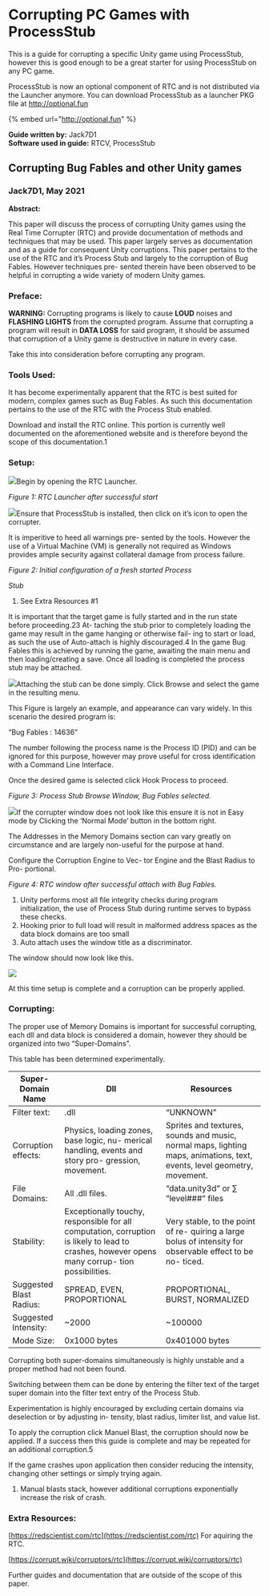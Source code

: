 # Corrupting PC Games with ProcessStub

This is a guide for corrupting a specific Unity game using ProcessStub, however this is good enough to be a great starter for using ProcessStub on any PC game.

ProcessStub is now an optional component of RTC and is not distributed via the Launcher anymore. You can download ProcessStub as a launcher PKG file at http://optional.fun

{% embed url="http://optional.fun" %}

**Guide written by:** Jack7D1\
**Software used in guide:** RTCV, ProcessStub

## Corrupting Bug Fables and other Unity games

### Jack7D1, May 2021

**Abstract:**

This paper will discuss the process of corrupting Unity games using the Real Time Corrupter (RTC) and provide documentation of methods and techniques that may be used. This paper largely serves as documentation and as a guide for consequent Unity corruptions. This paper pertains to the use of the RTC and it’s Process Stub and largely to the corruption of Bug Fables. However techniques pre- sented therein have been observed to be helpful in corrupting a wide variety of modern Unity games.

### Preface:

**WARNING:** Corrupting programs is likely to cause **LOUD** noises and **FLASHING LIGHTS** from the corrupted program. Assume that corrupting a program will result in **DATA LOSS** for said program, it should be assumed that corruption of a Unity game is destructive in nature in every case.

Take this into consideration before corrupting any program.

### Tools Used:

It has become experimentally apparent that the RTC is best suited for modern, complex games such as Bug Fables. As such this documentation pertains to the use of the RTC with the Process Stub enabled.

Download and install the RTC online. This portion is currently well documented on the aforementioned website and is therefore beyond the scope of this documentation.1

### Setup:

![](../../.gitbook/assets/0)Begin by opening the RTC Launcher.

_Figure 1: RTC Launcher after successful start_

![](../../.gitbook/assets/1)Ensure that ProcessStub is installed, then click on it’s icon to open the corrupter.

It is imperitive to heed all warnings pre- sented by the tools. However the use of a Virtual Machine (VM) is generally not required as Windows provides ample security against collateral damage from process failure.

_Figure 2: Initial configuration of a fresh started Process_

_Stub_

1. See Extra Resources #1

It is important that the target game is fully started and in the run state before proceeding.23 At- taching the stub prior to completely loading the game may result in the game hanging or otherwise fail- ing to start or load, as such the use of Auto-attach is highly discouraged.4 In the game Bug Fables this is achieved by running the game, awaiting the main menu and then loading/creating a save. Once all loading is completed the process stub may be attached.

![](../../.gitbook/assets/2)Attaching the stub can be done simply. Click Browse and select the game in the resulting menu.

This Figure is largely an example, and appearance can vary widely. In this scenario the desired program is:

“Bug Fables : 14636”

The number following the process name is the Process ID (PID) and can be ignored for this purpose, however may prove useful for cross identification with a Command Line Interface.

Once the desired game is selected click Hook Process to proceed.

_Figure 3: Process Stub Browse Window, Bug Fables selected._

![](../../.gitbook/assets/3)If the corrupter window does not look like this ensure it is not in Easy mode by Clicking the ‘Normal Mode’ button in the bottom right.

The Addresses in the Memory Domains section can vary greatly on circumstance and are largely non-useful for the purpose at hand.

Configure the Corruption Engine to Vec- tor Engine and the Blast Radius to Pro- portional.

_Figure 4: RTC window after successful attach with Bug Fables._

1. Unity performs most all file integrity checks during program initialization, the use of Process Stub during runtime serves to bypass these checks.
2. Hooking prior to full load will result in malformed address spaces as the data block domains are too small
3. Auto attach uses the window title as a discriminator.

The window should now look like this.

![](../../.gitbook/assets/4)

At this time setup is complete and a corruption can be properly applied.

### Corrupting:

The proper use of Memory Domains is important for successful corrupting, each dll and data block is considered a domain, however they should be organized into two “Super-Domains”.

This table has been determined experimentally.

| Super-Domain Name       | Dll                                                                                                                                            | Resources                                                                                                               |
| ----------------------- | ---------------------------------------------------------------------------------------------------------------------------------------------- | ----------------------------------------------------------------------------------------------------------------------- |
| Filter text:            | .dll                                                                                                                                           | “UNKNOWN”                                                                                                               |
| Corruption effects:     | Physics, loading zones, base logic, nu- merical handling, events and story pro- gression, movement.                                            | Sprites and textures, sounds and music, normal maps, lighting maps, animations, text, events, level geometry, movement. |
| File Domains:           | All .dll files.                                                                                                                                | “data.unity3d” or ∑ ”level###” files                                                                                    |
| Stability:              | Exceptionally touchy, responsible for all computation, corruption is likely to lead to crashes, however opens many corrup- tion possibilities. | Very stable, to the point of re- quiring a large bolus of intensity for observable effect to be no- ticed.              |
| Suggested Blast Radius: | SPREAD, EVEN, PROPORTIONAL                                                                                                                     | PROPORTIONAL, BURST, NORMALIZED                                                                                         |
| Suggested Intensity:    | \~2000                                                                                                                                         | \~100000                                                                                                                |
| Mode Size:              | 0x1000 bytes                                                                                                                                   | 0x401000 bytes                                                                                                          |

Corrupting both super-domains simultaneously is highly unstable and a proper method had not been found.

Switching between them can be done by entering the filter text of the target super domain into the filter text entry of the Process Stub.

Experimentation is highly encouraged by excluding certain domains via deselection or by adjusting in- tensity, blast radius, limiter list, and value list.

To apply the corruption click Manuel Blast, the corruption should now be applied. If a success then this guide is complete and may be repeated for an additional corruption.5

If the game crashes upon application then consider reducing the intensity, changing other settings or simply trying again.

1. Manual blasts stack, however additional corruptions exponentially increase the risk of crash.

### Extra Resources:

[https://redscientist.com/rtc](https://redscientist.com/rtc) For aquiring the RTC.

[https://corrupt.wiki/corruptors/rtc](https://corrupt.wiki/corruptors/rtc)

Further guides and documentation that are outside of the scope of this paper.
